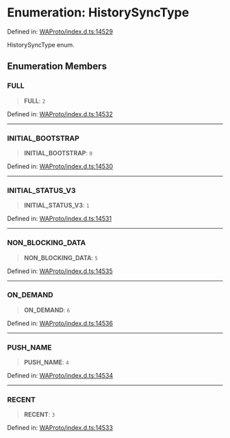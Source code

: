# Enumeration: HistorySyncType

Defined in: [WAProto/index.d.ts:14529](https://github.com/Fokusdotid/Baileys/blob/9c9f1957de7ce603966b24b846f4c15d5de9bbcf/WAProto/index.d.ts#L14529)

HistorySyncType enum.

## Enumeration Members

### FULL

> **FULL**: `2`

Defined in: [WAProto/index.d.ts:14532](https://github.com/Fokusdotid/Baileys/blob/9c9f1957de7ce603966b24b846f4c15d5de9bbcf/WAProto/index.d.ts#L14532)

***

### INITIAL\_BOOTSTRAP

> **INITIAL\_BOOTSTRAP**: `0`

Defined in: [WAProto/index.d.ts:14530](https://github.com/Fokusdotid/Baileys/blob/9c9f1957de7ce603966b24b846f4c15d5de9bbcf/WAProto/index.d.ts#L14530)

***

### INITIAL\_STATUS\_V3

> **INITIAL\_STATUS\_V3**: `1`

Defined in: [WAProto/index.d.ts:14531](https://github.com/Fokusdotid/Baileys/blob/9c9f1957de7ce603966b24b846f4c15d5de9bbcf/WAProto/index.d.ts#L14531)

***

### NON\_BLOCKING\_DATA

> **NON\_BLOCKING\_DATA**: `5`

Defined in: [WAProto/index.d.ts:14535](https://github.com/Fokusdotid/Baileys/blob/9c9f1957de7ce603966b24b846f4c15d5de9bbcf/WAProto/index.d.ts#L14535)

***

### ON\_DEMAND

> **ON\_DEMAND**: `6`

Defined in: [WAProto/index.d.ts:14536](https://github.com/Fokusdotid/Baileys/blob/9c9f1957de7ce603966b24b846f4c15d5de9bbcf/WAProto/index.d.ts#L14536)

***

### PUSH\_NAME

> **PUSH\_NAME**: `4`

Defined in: [WAProto/index.d.ts:14534](https://github.com/Fokusdotid/Baileys/blob/9c9f1957de7ce603966b24b846f4c15d5de9bbcf/WAProto/index.d.ts#L14534)

***

### RECENT

> **RECENT**: `3`

Defined in: [WAProto/index.d.ts:14533](https://github.com/Fokusdotid/Baileys/blob/9c9f1957de7ce603966b24b846f4c15d5de9bbcf/WAProto/index.d.ts#L14533)
